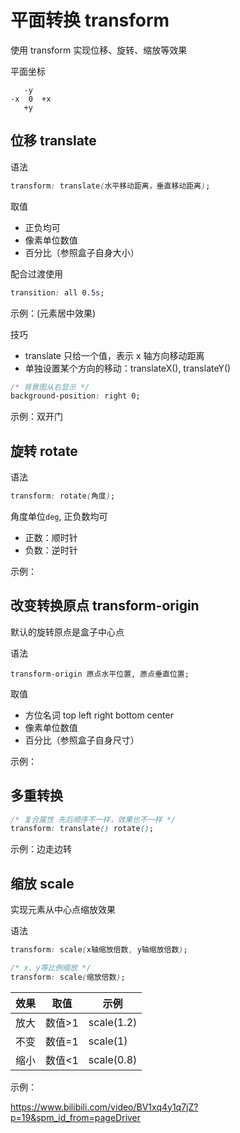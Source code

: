 # 平面转换 transform

使用 transform 实现位移、旋转、缩放等效果

平面坐标

```
   -y
-x  0  +x
   +y
```

## 位移 translate

语法

```css
transform: translate(水平移动距离，垂直移动距离);
```

取值

- 正负均可
- 像素单位数值
- 百分比（参照盒子自身大小）

配合过渡使用

```css
transition: all 0.5s;
```

示例：(元素居中效果)

[](demo/transform.html ':include :type=code')

[](demo/transform.html ':include height=220')

技巧

- translate 只给一个值，表示 x 轴方向移动距离
- 单独设置某个方向的移动：translateX(), translateY()

```css
/* 背景图从右显示 */
background-position: right 0;
```

示例：双开门

[](demo/transform-2.html ':include :type=code')

[](demo/transform-2.html ':include height=220')

## 旋转 rotate

语法

```css
transform: rotate(角度);
```

角度单位`deg`, 正负数均可

- 正数：顺时针
- 负数：逆时针

示例：

[](demo/transform-rotate.html ':include :type=code')

[](demo/transform-rotate.html ':include height=70')

## 改变转换原点 transform-origin

默认的旋转原点是盒子中心点

语法

```
transform-origin 原点水平位置, 原点垂直位置;
```

取值

- 方位名词 top left right bottom center
- 像素单位数值
- 百分比（参照盒子自身尺寸）

示例：

[](demo/transform-rotate-2.html ':include :type=code')

[](demo/transform-rotate-2.html ':include height=120')

## 多重转换

```css
/* 复合属性 先后顺序不一样，效果也不一样 */
transform: translate() rotate();
```

示例：边走边转

[](demo/transform-translate-rotate.html ':include :type=code')

[](demo/transform-translate-rotate.html ':include height=240')

## 缩放 scale

实现元素从中心点缩放效果

语法

```css
transform: scale(x轴缩放倍数, y轴缩放倍数);

/* x、y等比例缩放 */
transform: scale(缩放倍数);
```

| 效果 | 取值   | 示例       |
| ---- | ------ | ---------- |
| 放大 | 数值>1 | scale(1.2) |
| 不变 | 数值=1 | scale(1)   |
| 缩小 | 数值<1 | scale(0.8) |

示例：

[](demo/transform-scale.html ':include :type=code')

[](demo/transform-scale.html ':include height=270')

https://www.bilibili.com/video/BV1xq4y1q7jZ?p=19&spm_id_from=pageDriver
